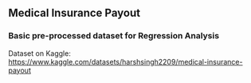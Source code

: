 ## Medical Insurance Payout
### Basic pre-processed dataset for Regression Analysis
Dataset on Kaggle: https://www.kaggle.com/datasets/harshsingh2209/medical-insurance-payout
